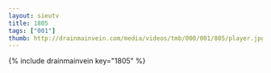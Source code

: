 ```yaml
--- 
layout: sieutv
title: 1805
tags: ["001"]
thumb: http://drainmainvein.com/media/videos/tmb/000/001/805/player.jpg
---
```

{% include drainmainvein key="1805" %} 
